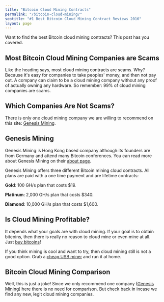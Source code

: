 ```yaml
---
title: "Bitcoin Cloud Mining Contracts"
permalink: "/bitcoin-cloud-mining/"
seotitle: "#1 Best Bitcoin Cloud Mining Contract Reviews 2016"
layout: page
---
```


Want to find the best Bitcoin cloud mining contracts? This post has you covered. 

## Most Bitcoin Cloud Mining Companies are Scams

Like the heading says, most cloud mining contracts are scams. Why? Because it's easy for companies to take peoples' money, and then not pay out. A company can claim to be a cloud mining company without any proof of actually owning any hardware. So remember: 99% of cloud mining companies are scams. 

## Which Companies Are Not Scams? 

There is only one cloud mining company we are willing to recommend on this site: [Genesis Mining](https://www.genesis-mining.com/a/453605). 

## Genesis Mining

Genesis Mining is Hong Kong based company although its founders are from Germany and attend many Bitcoin conferences. You can read more about Genesis Mining on their [about page](https://www.genesis-mining.com/about-us). 

Genesis Mining offers three different Bitcoin mining cloud contracts. All plans are paid with a one time payment and are lifetime contracts: 

**Gold**: 100 GH/s plan that costs $19. 

**Platinum**: 2,000 GH/s plan that costs $340. 

**Diamond**: 10,000 GH/s plan that costs $1,600. 

## Is Cloud Mining Profitable?

It depends what your goals are with cloud mining. If your goal is to obtain bitcoins, then there is really no reason to cloud mine or even mine at all. Just [buy bitcoins](https://www.buybitcoinworldwide.com/)! 

If you think mining is cool and want to try, then cloud mining still is not a good option. Grab a [cheap USB miner](/usb-bitcoin-miners/) and run it at home.  

## Bitcoin Cloud Mining Comparison

Well, this is just a joke! Since we only recommend one company ([Genesis Mining](/genesis-mining-review/)) here there is no need for comparison. But check back in incase we find any new, legit cloud mining companies. 